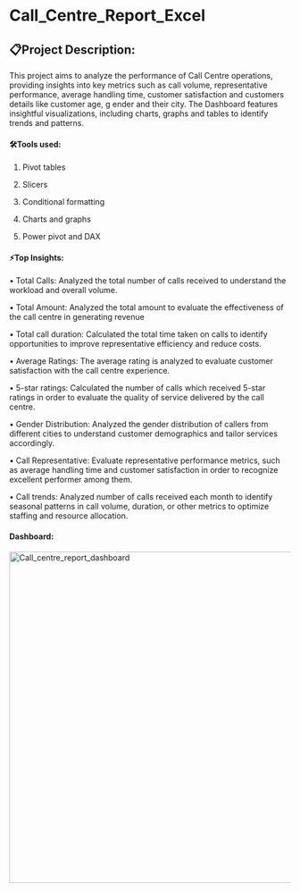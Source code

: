 # Call_Centre_Report_Excel

## 📋Project Description:

This project aims to analyze the performance of Call Centre operations, 
providing insights into key metrics such as call volume, representative performance, 
average handling time, customer satisfaction and customers details like customer age, g
ender and their city.  The Dashboard features insightful visualizations, including charts,
graphs and tables to identify trends and patterns.

#### 🛠️Tools used:
1.	Pivot tables

2.	Slicers

3.	Conditional formatting

4.	Charts and graphs

5.	Power pivot and DAX
   
#### ⚡️Top Insights:

•	Total Calls: Analyzed the total number of calls received to understand the workload and overall volume.

•	Total Amount: Analyzed the total amount to evaluate the effectiveness of the call centre in generating revenue

•	Total call duration: Calculated the total time taken on calls to identify opportunities to improve representative efficiency and reduce costs.

•	Average Ratings:  The average rating is analyzed to evaluate customer satisfaction with the call centre experience.

•	5-star ratings:  Calculated the number of calls which received 5-star ratings in order to evaluate the quality of service delivered by the call centre.

•	Gender Distribution: Analyzed the gender distribution of callers from different cities to understand customer demographics and tailor services accordingly.

•	Call Representative:  Evaluate representative performance metrics, such as average handling time and customer satisfaction in order to recognize excellent performer among them.

•	Call trends: Analyzed number of calls received each month to identify seasonal patterns in call volume, duration, or other metrics to optimize staffing and resource allocation.

#### Dashboard:

<img width="1072" height="593" alt="Call_centre_report_dashboard" src="https://github.com/user-attachments/assets/42cc8858-4728-41be-9c41-4e6ce84a5d24" />

